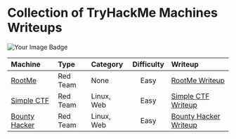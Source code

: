 # Collection of TryHackMe Machines Writeups

<img src="https://tryhackme-badges.s3.amazonaws.com/iffathanafiah.png" alt="Your Image Badge"/>

| Machine | Type | Category | Difficulty | Writeup |
| :--- | :--- | :--- | :---: | :--- |
| [RootMe](https://tryhackme.com/room/rrootme) | Red Team | None | Easy | [RootMe Writeup](RootMe/readme.md) |
| [Simple CTF](https://tryhackme.com/room/easyctf) | Red Team | Linux, Web | Easy | [Simple CTF Writeup](Simple%20CTF/readme.md) |
| [Bounty Hacker](https://tryhackme.com/room/cowboyhacker) | Red Team | Linux, Web | Easy | [Bounty Hacker Writeup](Bounty%20Hacker/readme.md) |